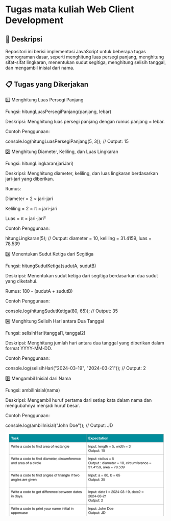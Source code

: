 # Tugas mata kuliah Web Client Development

## 📌 Deskripsi

Repositori ini berisi implementasi JavaScript untuk beberapa tugas pemrograman dasar, seperti menghitung luas persegi panjang, menghitung sifat-sifat lingkaran, menentukan sudut segitiga, menghitung selisih tanggal, dan mengambil inisial dari nama.

## 📋 Tugas yang Dikerjakan

1️⃣ Menghitung Luas Persegi Panjang

Fungsi: hitungLuasPersegiPanjang(panjang, lebar)

Deskripsi: Menghitung luas persegi panjang dengan rumus panjang × lebar.

Contoh Penggunaan:

console.log(hitungLuasPersegiPanjang(5, 3)); // Output: 15


2️⃣ Menghitung Diameter, Keliling, dan Luas Lingkaran

Fungsi: hitungLingkaran(jariJari)

Deskripsi: Menghitung diameter, keliling, dan luas lingkaran berdasarkan jari-jari yang diberikan.

Rumus:

Diameter = 2 × jari-jari

Keliling = 2 × π × jari-jari

Luas = π × jari-jari²

Contoh Penggunaan:

hitungLingkaran(5);
// Output: diameter = 10, keliling = 31.4159, luas = 78.539


3️⃣ Menentukan Sudut Ketiga dari Segitiga

Fungsi: hitungSudutKetiga(sudutA, sudutB)

Deskripsi: Menentukan sudut ketiga dari segitiga berdasarkan dua sudut yang diketahui.

Rumus: 180 - (sudutA + sudutB)

Contoh Penggunaan:

console.log(hitungSudutKetiga(80, 65)); // Output: 35


4️⃣ Menghitung Selisih Hari antara Dua Tanggal

Fungsi: selisihHari(tanggal1, tanggal2)

Deskripsi: Menghitung jumlah hari antara dua tanggal yang diberikan dalam format YYYY-MM-DD.

Contoh Penggunaan:

console.log(selisihHari("2024-03-19", "2024-03-21")); // Output: 2


5️⃣ Mengambil Inisial dari Nama

Fungsi: ambilInisial(nama)

Deskripsi: Mengambil huruf pertama dari setiap kata dalam nama dan mengubahnya menjadi huruf besar.

Contoh Penggunaan:

console.log(ambilInisial("John Doe")); // Output: JD

![gambar](images/tugas.png)
